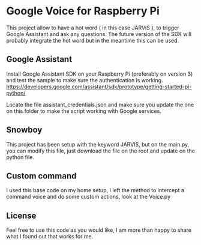 # Google Voice for Raspberry Pi
This project allow to have a hot word ( in this case JARVIS ), to trigger Google Assistant and ask any questions. 
The future version of the SDK will probably integrate the hot word but in the meantime this can be used.

## Google Assistant
Install Google Assistant SDK on your Raspberry Pi (preferably on version 3) and test the sample to make sure the authentication is working.
https://developers.google.com/assistant/sdk/prototype/getting-started-pi-python/

Locate the file assistant_credentials.json  and make sure you update the one on this folder to make the script working with Google services.

## Snowboy
This project has been setup with the keyword JARVIS, but on the main.py, you can modify this file, just download the file on the root and update on the python file.

## Custom command
I used this base code on my home setup, I left the method to intercept a command voice and do some custom actions, look at the Voice.py

## License
Feel free to use this code as you would like, I am more than happy to share what I found out that works for me.
